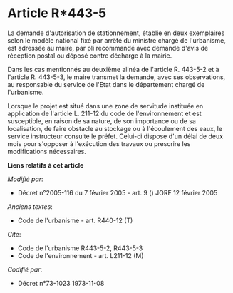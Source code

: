 # Article R*443-5

La demande d'autorisation de stationnement, établie en deux exemplaires selon le modèle national fixé par arrêté du ministre
chargé de l'urbanisme, est adressée au maire, par pli recommandé avec demande d'avis de réception postal ou déposé contre
décharge à la mairie.

Dans les cas mentionnés au deuxième alinéa de l'article R. 443-5-2 et à l'article R. 443-5-3, le maire transmet la demande,
avec ses observations, au responsable du service de l'Etat dans le département chargé de l'urbanisme.

Lorsque le projet est situé dans une zone de servitude instituée en application de l'article L. 211-12 du code de
l'environnement et est susceptible, en raison de sa nature, de son importance ou de sa localisation, de faire obstacle au
stockage ou à l'écoulement des eaux, le service instructeur consulte le préfet. Celui-ci dispose d'un délai de deux mois pour
s'opposer à l'exécution des travaux ou prescrire les modifications nécessaires.

**Liens relatifs à cet article**

_Modifié par_:

  - Décret n°2005-116 du 7 février 2005 - art. 9 () JORF 12 février 2005

_Anciens textes_:

  - Code de l'urbanisme - art. R440-12 (T)

_Cite_:

  - Code de l'urbanisme R443-5-2, R443-5-3
  - Code de l'environnement - art. L211-12 (M)

_Codifié par_:

  - Décret n°73-1023 1973-11-08
